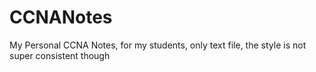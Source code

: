 # CCNANotes
My Personal CCNA Notes, for my students, only text file, the style is not super consistent though
